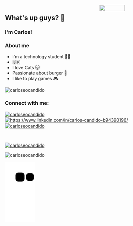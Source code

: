 <img align="right" width="40%" height="85%" src="https://c.tenor.com/hVaXfMG1rIMAAAAC/education-students.gif">

## What's up guys? 👋
### I'm Carlos! 
### About me

 - I'm a technology student :man_technologist:
 - :brazil:
 - I love Cats :cat:
 - Passionate about burger :hamburger:
 - I like to play games :video_game:

 
<div align="left"><img height="180em" src="https://github-readme-stats.vercel.app/api/top-langs?username=carloseocandido&show_icons=true&locale=en&layout=compact&theme=dark" alt="carloseocandido" /></div>

<div align="left">
<h3 align="left">Connect with me:</h3>
<p align="left">
<a href="https://twitter.com/carloseocandido" target="blank"><img align="center" src="https://raw.githubusercontent.com/rahuldkjain/github-profile-readme-generator/master/src/images/icons/Social/twitter.svg" alt="carloseocandido" height="30" width="40" /></a>
<a href="https://www.linkedin.com/in/carlos-candido-b94390196" target="blank"><img align="center" src="https://raw.githubusercontent.com/rahuldkjain/github-profile-readme-generator/master/src/images/icons/Social/linked-in-alt.svg" alt="https://www.linkedin.com/in/carlos-candido-b94390196/" height="30" width="40" /></a>
<a href="https://instagram.com/carloseocandido" target="blank"><img align="center" src="https://raw.githubusercontent.com/rahuldkjain/github-profile-readme-generator/master/src/images/icons/Social/instagram.svg" alt="carloseocandido" height="30" width="40" /></a>
</p>

<br>
<p align="left"> <a href="https://twitter.com/carloseocandido" target="blank"><img src="https://img.shields.io/twitter/follow/carloseocandido?logo=twitter&style=for-the-badge" alt="carloseocandido" /></a> </p>
<p align="left"> <img src="https://komarev.com/ghpvc/?username=carloseocandido&label=Profile%20views&color=0e75b6&style=flat" alt="carloseocandido" /> </p>
</div>

![snake gif](https://github.com/carloseocandido/carloseocandido/blob/output/github-contribution-grid-snake.svg)